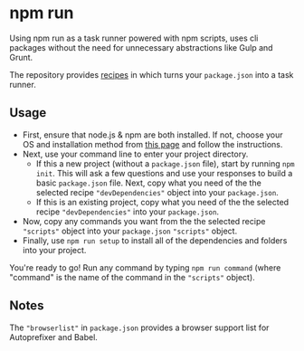 # npm run

Using npm run as a task runner powered with npm scripts, uses cli packages without the need for unnecessary
abstractions like Gulp and Grunt.

The repository provides [recipes](recipes) in which turns your `package.json` into a task runner.

## Usage

* First, ensure that node.js & npm are both installed. If not, choose your OS and installation method from [this page](https://nodejs.org/en/download/package-manager/) and follow the instructions.
* Next, use your command line to enter your project directory.
  * If this a new project (without a `package.json` file), start by running `npm init`. This will ask a few questions and use your responses to build a basic `package.json` file. Next, copy what you need of the the selected recipe `"devDependencies"` object into your `package.json`.
  * If this is an existing project, copy what you need of the the selected recipe `"devDependencies"` into your `package.json`.
* Now, copy any commands you want from the the selected recipe `"scripts"` object into your `package.json` `"scripts"` object.
* Finally, use `npm run setup` to install all of the dependencies and folders into your project.

You're ready to go! Run any command by typing `npm run command` (where "command" is the name of the command in the `"scripts"` object).

## Notes

The `"browserlist"` in `package.json` provides a browser support list for Autoprefixer and Babel.
